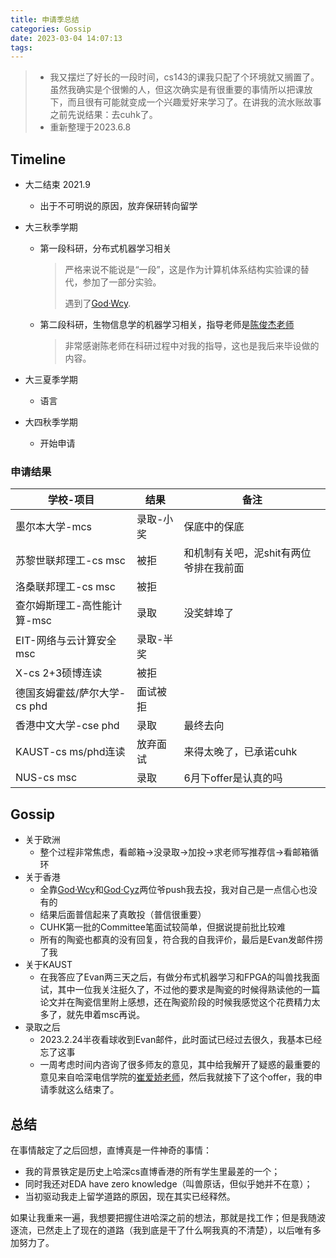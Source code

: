 ```yaml
---
title: 申请季总结
categories: Gossip
date: 2023-03-04 14:07:13
tags:
---
```


> + 我又摆烂了好长的一段时间，cs143的课我只配了个环境就又搁置了。虽然我确实是个很懒的人，但这次确实是有很重要的事情所以把课放下，而且很有可能就变成一个兴趣爱好来学习了。在讲我的流水账故事之前先说结果：去cuhk了。
> + 重新整理于2023.6.8



## Timeline

+ 大二结束 2021.9

  + 出于不可明说的原因，放弃保研转向留学

+ 大三秋季学期

  + 第一段科研，分布式机器学习相关

    > 严格来说不能说是“一段”，这是作为计算机体系结构实验课的替代，参加了一部分实验。
    >
    > 遇到了[God·Wcy](http://hills-code.github.io).

  + 第二段科研，生物信息学的机器学习相关，指导老师是[陈俊杰老师](http://faculty.hitsz.edu.cn/chenjunjie)

    > 非常感谢陈老师在科研过程中对我的指导，这也是我后来毕设做的内容。

+ 大三夏季学期

  + 语言

+ 大四秋季学期

  + 开始申请



### 申请结果

| 学校-项目                    | 结果      | 备注                                   |
| ---------------------------- | --------- | -------------------------------------- |
| 墨尔本大学-mcs               | 录取-小奖 | 保底中的保底                           |
| 苏黎世联邦理工-cs msc        | 被拒      | 和机制有关吧，泥shit有两位爷排在我前面 |
| 洛桑联邦理工-cs msc          | 被拒      |                                        |
| 查尔姆斯理工-高性能计算-msc  | 录取      | 没奖蚌埠了                             |
| EIT-网络与云计算安全 msc     | 录取-半奖 |                                        |
| X-cs 2+3硕博连读             | 被拒      |                                        |
| 德国亥姆霍兹/萨尔大学-cs phd | 面试被拒  |                                        |
| 香港中文大学-cse phd         | 录取      | 最终去向                               |
| KAUST-cs ms/phd连读          | 放弃面试  | 来得太晚了，已承诺cuhk                 |
| NUS-cs msc                   | 录取      | 6月下offer是认真的吗                   |



## Gossip

+ 关于欧洲
  + 整个过程非常焦虑，看邮箱->没录取->加投->求老师写推荐信->看邮箱循环
+ 关于香港
  + 全靠[God·Wcy](http://hills-code.github.io)和[God·Cyz](https://www.linkedin.cn/incareer/in/yizou-chen-270aa31aa)两位爷push我去投，我对自己是一点信心也没有的
  + 结果后面普信起来了真敢投（普信很重要）
  + CUHK第一批的Committee笔面试较简单，但据说提前批比较难
  + 所有的陶瓷也都真的没有回复，符合我的自我评价，最后是Evan发邮件捞了我
+ 关于KAUST
  + 在我答应了Evan两三天之后，有做分布式机器学习和FPGA的叫兽找我面试，其中一位我关注挺久了，不过他的要求是陶瓷的时候得熟读他的一篇论文并在陶瓷信里附上感想，还在陶瓷阶段的时候我感觉这个花费精力太多了，就先申着msc再说。
+ 录取之后
  + 2023.2.24半夜看球收到Evan邮件，此时面试已经过去很久，我基本已经忘了这事
  + 一周考虑时间内咨询了很多师友的意见，其中给我解开了疑惑的最重要的意见来自哈深电信学院的[崔爱娇老师](http://faculty.hitsz.edu.cn/cuiaijiao)，然后我就接下了这个offer，我的申请季就这么结束了。



## 总结

在事情敲定了之后回想，直博真是一件神奇的事情：

+ 我的背景铁定是历史上哈深cs直博香港的所有学生里最差的一个；
+ 同时我还对EDA have zero knowledge（叫兽原话，但似乎她并不在意）；
+ 当初驱动我走上留学道路的原因，现在其实已经释然。

如果让我重来一遍，我想要把握住进哈深之前的想法，那就是找工作；但是我随波逐流，已然走上了现在的道路（我到底是干了什么啊我真的不清楚），以后唯有多加努力了。
